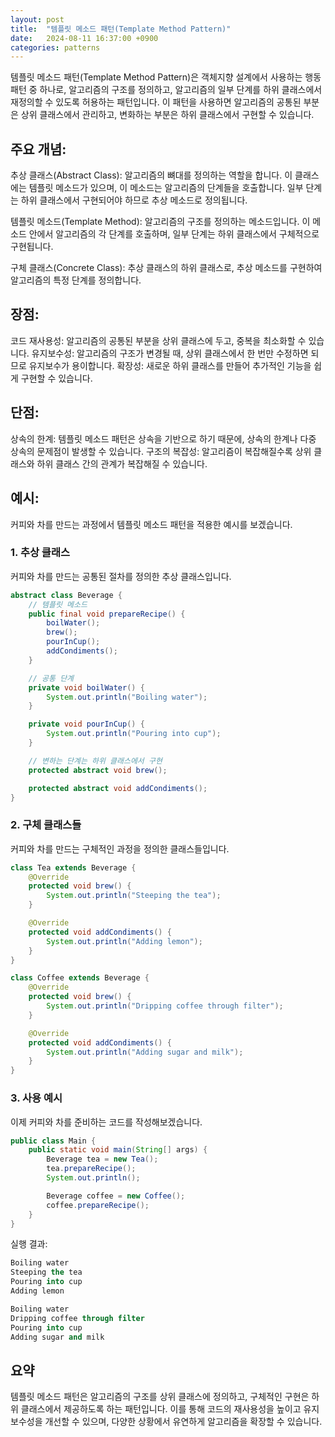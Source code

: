 ```yaml
---
layout: post
title:  "템플릿 메소드 패턴(Template Method Pattern)"
date:   2024-08-11 16:37:00 +0900
categories: patterns
---
```


템플릿 메소드 패턴(Template Method Pattern)은 객체지향 설계에서 사용하는 행동 패턴 중 하나로, 알고리즘의 구조를 정의하고, 알고리즘의 일부 단계를 하위 클래스에서 재정의할 수 있도록 허용하는 패턴입니다. 이 패턴을 사용하면 알고리즘의 공통된 부분은 상위 클래스에서 관리하고, 변화하는 부분은 하위 클래스에서 구현할 수 있습니다.

## 주요 개념:
추상 클래스(Abstract Class): 알고리즘의 뼈대를 정의하는 역할을 합니다. 이 클래스에는 템플릿 메소드가 있으며, 이 메소드는 알고리즘의 단계들을 호출합니다. 일부 단계는 하위 클래스에서 구현되어야 하므로 추상 메소드로 정의됩니다.

템플릿 메소드(Template Method): 알고리즘의 구조를 정의하는 메소드입니다. 이 메소드 안에서 알고리즘의 각 단계를 호출하며, 일부 단계는 하위 클래스에서 구체적으로 구현됩니다.

구체 클래스(Concrete Class): 추상 클래스의 하위 클래스로, 추상 메소드를 구현하여 알고리즘의 특정 단계를 정의합니다.

## 장점:
코드 재사용성: 알고리즘의 공통된 부분을 상위 클래스에 두고, 중복을 최소화할 수 있습니다.
유지보수성: 알고리즘의 구조가 변경될 때, 상위 클래스에서 한 번만 수정하면 되므로 유지보수가 용이합니다.
확장성: 새로운 하위 클래스를 만들어 추가적인 기능을 쉽게 구현할 수 있습니다.

## 단점:
상속의 한계: 템플릿 메소드 패턴은 상속을 기반으로 하기 때문에, 상속의 한계나 다중 상속의 문제점이 발생할 수 있습니다.
구조의 복잡성: 알고리즘이 복잡해질수록 상위 클래스와 하위 클래스 간의 관계가 복잡해질 수 있습니다.

## 예시:
커피와 차를 만드는 과정에서 템플릿 메소드 패턴을 적용한 예시를 보겠습니다.

### 1. 추상 클래스
커피와 차를 만드는 공통된 절차를 정의한 추상 클래스입니다.

```java
abstract class Beverage {
    // 템플릿 메소드
    public final void prepareRecipe() {
        boilWater();
        brew();
        pourInCup();
        addCondiments();
    }

    // 공통 단계
    private void boilWater() {
        System.out.println("Boiling water");
    }

    private void pourInCup() {
        System.out.println("Pouring into cup");
    }

    // 변하는 단계는 하위 클래스에서 구현
    protected abstract void brew();

    protected abstract void addCondiments();
}
```

### 2. 구체 클래스들
커피와 차를 만드는 구체적인 과정을 정의한 클래스들입니다.

```java
class Tea extends Beverage {
    @Override
    protected void brew() {
        System.out.println("Steeping the tea");
    }

    @Override
    protected void addCondiments() {
        System.out.println("Adding lemon");
    }
}

class Coffee extends Beverage {
    @Override
    protected void brew() {
        System.out.println("Dripping coffee through filter");
    }

    @Override
    protected void addCondiments() {
        System.out.println("Adding sugar and milk");
    }
}
```

### 3. 사용 예시
이제 커피와 차를 준비하는 코드를 작성해보겠습니다.

```java
public class Main {
    public static void main(String[] args) {
        Beverage tea = new Tea();
        tea.prepareRecipe();
        System.out.println();

        Beverage coffee = new Coffee();
        coffee.prepareRecipe();
    }
}
```

실행 결과:

```sql
Boiling water
Steeping the tea
Pouring into cup
Adding lemon

Boiling water
Dripping coffee through filter
Pouring into cup
Adding sugar and milk
```

## 요약
템플릿 메소드 패턴은 알고리즘의 구조를 상위 클래스에 정의하고, 구체적인 구현은 하위 클래스에서 제공하도록 하는 패턴입니다. 이를 통해 코드의 재사용성을 높이고 유지보수성을 개선할 수 있으며, 다양한 상황에서 유연하게 알고리즘을 확장할 수 있습니다.

